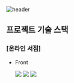 ![header](https://capsule-render.vercel.app/api?type=soft&color=auto&height=100&section=header&text=BOOKSTORE%20-%20임수경&fontSize=40)

## 프로젝트 기술 스택

### [온라인 서점]

- Front

  <img src="https://img.shields.io/badge/Next.js-61DAFB.svg?&style=for-the-badge&logo=react&logoColor=black" />
  <img src="https://img.shields.io/badge/Next.js-000?logo=nextdotjs&logoColor=fff&style=for-the-badge" />
  <img src="https://img.shields.io/badge/tailwindcss-06B6D4?style=for-the-badge&logo=tailwindcss&logoColor=white" />
